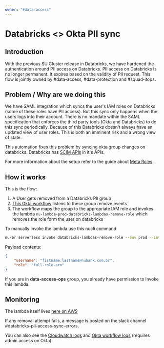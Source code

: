 ```yaml
---
owner: "#data-access"
---
```


# Databricks <> Okta PII sync

## Introduction

With the previous SU Cluster release in Databricks, we have hardened the authentication around PII access on Databricks. PII access on Databricks is no longer permanent. It expires based on the validity of PII request. This flow is jointly owned by #data-access, #data-protection and #squad-itops.

## Problem / Why are we doing this

We have SAML integration which syncs the user's IAM roles on Databricks (some of these roles have PII access). But this sync only happens when the users logs into their account. There is no mandate within the SAML specification that enforces the third party tools (Okta and Databricks) to do this sync periodically. Because of this Databricks doesn't always have an updated view of user roles. This is both an imminent risk and a wrong view of state.

This automation fixes this problem by syncing okta group changes on databricks. Databricks has [SCIM APIs](http://www.simplecloud.info/) in it's APIs.

For more information about the setup refer to the guide about [Meta Roles](single_user_clusters/meta-roles.md).

## How it works

This is the flow:

1. A User gets removed from a Databricks PII group
2. [This Okta workflow](https://nubank.workflows.okta.com/app/folders/6526/flows/42533) listens to these group remove events
3. The workflow maps the group to the appropriate IAM role and invokes the lambda `nu-lambda-prod-databricks-lambdas-remove-role` which removes the role form the user on databricks

To manually invoke the lambda use this nucli command:

```bash
nu-br serverless invoke databricks-lambdas-remove-role --env prod --invoke-type sync --payload payload.json
```

Payload contents:

```json
{
    "username": "fistname.lastname@nubank.com.br",
    "role": "full-role-arn"
}
```

If you are in **data-access-ops** group, you already have permission to Invoke this lambda.

## Monitoring

The lambda itself lives [here on AWS](https://sa-east-1.console.aws.amazon.com/lambda/home?region=sa-east-1#/functions/nu-lambda-prod-databricks-lambdas-remove-role?tab=configuration)

If any removal attempt fails, a message is posted on the slack channel #databricks-pii-access-sync-errors.

You can also see the [Cloudwatch logs](https://sa-east-1.console.aws.amazon.com/cloudwatch/home?region=sa-east-1#logStream:group=%252Faws%252Flambda%252Fnu-lambda-prod-databricks-lambdas-remove-role) and [Okta workflow logs](https://nubank.workflows.okta.com/app/folders/6526/flows/42533/history/) (requires admin access on Okta)
